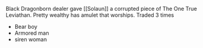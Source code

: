 Black Dragonborn dealer gave [[Solaun]] a corrupted piece of The One True Leviathan. Pretty wealthy has amulet that worships. Traded 3 times
- Bear boy
- Armored man
- siren woman